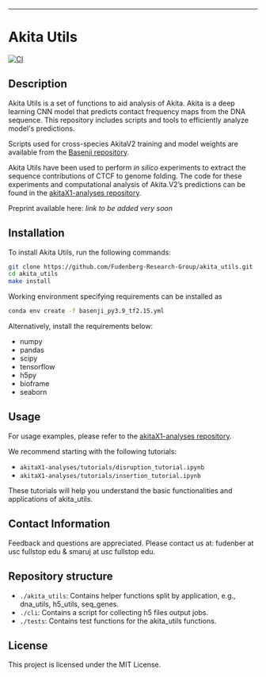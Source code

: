 ---
# Akita Utils

[![CI](https://github.com/Fudenberg-Research-Group/akita_utils/actions/workflows/main.yml/badge.svg)](https://github.com/Fudenberg-Research-Group/akita_utils/actions/workflows/main.yml)

## Description

Akita Utils is a set of functions to aid analysis of Akita. Akita is a deep learning CNN model that predicts contact frequency maps from the DNA sequence. This repository includes scripts and tools to efficiently analyze model's predictions.

Scripts used for cross-species AkitaV2 training and model weights are available from the [Basenji repository](https://github.com/calico/basenji/tree/master/manuscripts/akita/v2).

Akita Utils have been used to perform *in silico* experiments to extract the sequence contributions of CTCF to genome folding. The code for these experiments and computational analysis of Akita.V2’s predictions can be found in the [akitaX1-analyses repository](https://github.com/Fudenberg-Research-Group/akitaX1-analyses).

Preprint available here: *link to be added very soon*

## Installation

To install Akita Utils, run the following commands:

```bash
git clone https://github.com/Fudenberg-Research-Group/akita_utils.git
cd akita_utils
make install
```

Working environment specifying requirements can be installed as
```bash
conda env create -f basenji_py3.9_tf2.15.yml
```

Alternatively, install the requirements below:

- numpy
- pandas
- scipy
- tensorflow
- h5py
- bioframe
- seaborn

## Usage

For usage examples, please refer to the [akitaX1-analyses repository](https://github.com/Fudenberg-Research-Group/akitaX1-analyses). 

We recommend starting with the following tutorials:
- `akitaX1-analyses/tutorials/disruption_tutorial.ipynb`
- `akitaX1-analyses/tutorials/insertion_tutorial.ipynb`
  
These tutorials will help you understand the basic functionalities and applications of akita_utils.

## Contact Information

Feedback and questions are appreciated. Please contact us at: fudenber at usc fullstop edu & smaruj at usc fullstop edu.

## Repository structure

- `./akita_utils`: Contains helper functions split by application, e.g., dna_utils, h5_utils, seq_genes.
- `./cli`: Contains a script for collecting h5 files output jobs.
- `./tests`: Contains test functions for the akita_utils functions.

## License

This project is licensed under the MIT License.
